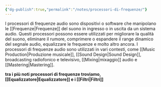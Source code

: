 ```yaml
---
{"dg-publish":true,"permalink":"/notes/processori-di-frequenze/"}
---
```



I processori di frequenze audio sono dispositivi o software che manipolano le [[Frequenze\|Frequenze]] del suono in ingresso o in uscita da un sistema audio. Questi processori possono essere utilizzati per migliorare la qualità del suono, eliminare il rumore, comprimere o espandere il range dinamico del segnale audio, equalizzare le frequenze e molto altro ancora. I processori di frequenze audio sono utilizzati in vari contesti, come [[Music Production\|Produzione musicale]], [[Sound Design\|Sound Design]], broadcasting radiofonico e televisivo, [[Mixing\|mixaggio]] audio e [[Mastering\|Mastering]].

**tra i più noti processori di frequenze troviamo, [[Equalizzatore\|Equalizzatore]] e i [[Filtri\|Filtri]]**

